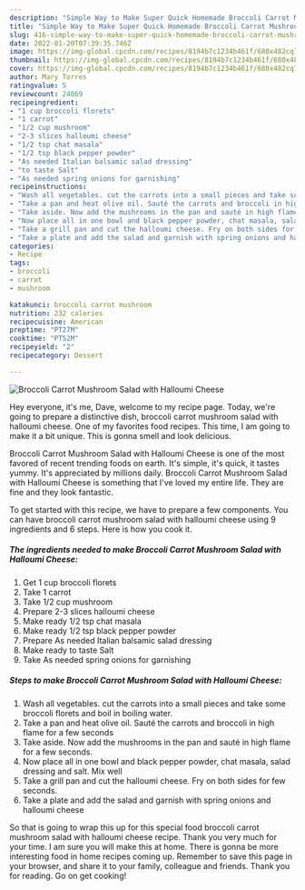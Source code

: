 ```yaml
---
description: "Simple Way to Make Super Quick Homemade Broccoli Carrot Mushroom Salad with Halloumi Cheese"
title: "Simple Way to Make Super Quick Homemade Broccoli Carrot Mushroom Salad with Halloumi Cheese"
slug: 416-simple-way-to-make-super-quick-homemade-broccoli-carrot-mushroom-salad-with-halloumi-cheese
date: 2022-01-20T07:39:35.746Z
image: https://img-global.cpcdn.com/recipes/8194b7c1234b461f/680x482cq70/broccoli-carrot-mushroom-salad-with-halloumi-cheese-recipe-main-photo.jpg
thumbnail: https://img-global.cpcdn.com/recipes/8194b7c1234b461f/680x482cq70/broccoli-carrot-mushroom-salad-with-halloumi-cheese-recipe-main-photo.jpg
cover: https://img-global.cpcdn.com/recipes/8194b7c1234b461f/680x482cq70/broccoli-carrot-mushroom-salad-with-halloumi-cheese-recipe-main-photo.jpg
author: Mary Torres
ratingvalue: 5
reviewcount: 24069
recipeingredient:
- "1 cup broccoli florets"
- "1 carrot"
- "1/2 cup mushroom"
- "2-3 slices halloumi cheese"
- "1/2 tsp chat masala"
- "1/2 tsp black pepper powder"
- "As needed Italian balsamic salad dressing"
- "to taste Salt"
- "As needed spring onions for garnishing"
recipeinstructions:
- "Wash all vegetables. cut the carrots into a small pieces and take some broccoli florets and boil in boiling water."
- "Take a pan and heat olive oil. Sauté the carrots and broccoli in high flame for a few seconds"
- "Take aside. Now add the mushrooms in the pan and sauté in high flame for a few seconds."
- "Now place all in one bowl and black pepper powder, chat masala, salad dressing and salt. Mix well"
- "Take a grill pan and cut the halloumi cheese. Fry on both sides for few seconds."
- "Take a plate and add the salad and garnish with spring onions and halloumi cheese"
categories:
- Recipe
tags:
- broccoli
- carrot
- mushroom

katakunci: broccoli carrot mushroom 
nutrition: 232 calories
recipecuisine: American
preptime: "PT27M"
cooktime: "PT52M"
recipeyield: "2"
recipecategory: Dessert

---
```



![Broccoli Carrot Mushroom Salad with Halloumi Cheese](https://img-global.cpcdn.com/recipes/8194b7c1234b461f/680x482cq70/broccoli-carrot-mushroom-salad-with-halloumi-cheese-recipe-main-photo.jpg)

Hey everyone, it's me, Dave, welcome to my recipe page. Today, we're going to prepare a distinctive dish, broccoli carrot mushroom salad with halloumi cheese. One of my favorites food recipes. This time, I am going to make it a bit unique. This is gonna smell and look delicious.

Broccoli Carrot Mushroom Salad with Halloumi Cheese is one of the most favored of recent trending foods on earth. It's simple, it's quick, it tastes yummy. It's appreciated by millions daily. Broccoli Carrot Mushroom Salad with Halloumi Cheese is something that I've loved my entire life. They are fine and they look fantastic.




To get started with this recipe, we have to prepare a few components. You can have broccoli carrot mushroom salad with halloumi cheese using 9 ingredients and 6 steps. Here is how you cook it.

<!--inarticleads1-->

##### The ingredients needed to make Broccoli Carrot Mushroom Salad with Halloumi Cheese:

1. Get 1 cup broccoli florets
1. Take 1 carrot
1. Take 1/2 cup mushroom
1. Prepare 2-3 slices halloumi cheese
1. Make ready 1/2 tsp chat masala
1. Make ready 1/2 tsp black pepper powder
1. Prepare As needed Italian balsamic salad dressing
1. Make ready to taste Salt
1. Take As needed spring onions for garnishing




<!--inarticleads2-->

##### Steps to make Broccoli Carrot Mushroom Salad with Halloumi Cheese:

1. Wash all vegetables. cut the carrots into a small pieces and take some broccoli florets and boil in boiling water.
1. Take a pan and heat olive oil. Sauté the carrots and broccoli in high flame for a few seconds
1. Take aside. Now add the mushrooms in the pan and sauté in high flame for a few seconds.
1. Now place all in one bowl and black pepper powder, chat masala, salad dressing and salt. Mix well
1. Take a grill pan and cut the halloumi cheese. Fry on both sides for few seconds.
1. Take a plate and add the salad and garnish with spring onions and halloumi cheese




So that is going to wrap this up for this special food broccoli carrot mushroom salad with halloumi cheese recipe. Thank you very much for your time. I am sure you will make this at home. There is gonna be more interesting food in home recipes coming up. Remember to save this page in your browser, and share it to your family, colleague and friends. Thank you for reading. Go on get cooking!
